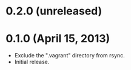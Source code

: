 # 0.2.0 (unreleased)

# 0.1.0 (April 15, 2013)

* Exclude the ".vagrant" directory from rsync.
* Initial release.
